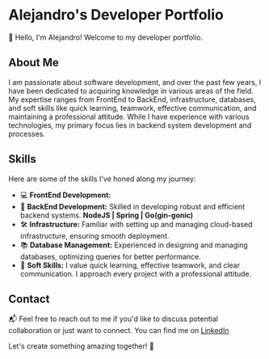 # Alejandro's Developer Portfolio

👋 Hello, I'm Alejandro! Welcome to my developer portfolio.

## About Me

I am passionate about software development, and over the past few years, I have been dedicated to acquiring knowledge in various areas of the field. My expertise ranges from FrontEnd to BackEnd, infrastructure, databases, and soft skills like quick learning, teamwork, effective communication, and maintaining a professional attitude. While I have experience with various technologies, my primary focus lies in backend system development and processes.



## Skills

Here are some of the skills I've honed along my journey:

- 💻 **FrontEnd Development:** 
- 🚀 **BackEnd Development:** Skilled in developing robust and efficient backend systems. **NodeJS | Spring | Go(gin-gonic)**
- 🛠️ **Infrastructure:** Familiar with setting up and managing cloud-based infrastructure, ensuring smooth deployment.
- 📚 **Database Management:** Experienced in designing and managing databases, optimizing queries for better performance.
- 🤝 **Soft Skills:** I value quick learning, effective teamwork, and clear communication. I approach every project with a professional attitude.



## Contact

📬 Feel free to reach out to me if you'd like to discuss potential collaboration or just want to connect. You can find me on [LinkedIn](https://www.linkedin.com/in/jah0629/)

Let's create something amazing together! 🌟
